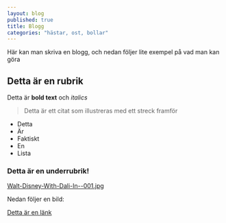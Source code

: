 ```yaml
---
layout: blog
published: true
title: Blogg
categories: "hästar, ost, bollar"
---
```


Här kan man skriva en blogg, och nedan följer lite exempel på vad man kan göra

## Detta är en rubrik

Detta är **bold text** och _italics_

> Detta är ett citat som illustreras med ett streck framför

- Detta
- Är
- Faktiskt 
- En
- Lista 

### Detta är en underrubrik!

[Walt-Disney-With-Dali-In--001.jpg](/bilder/Walt-Disney-With-Dali-In--001.jpg)

Nedan följer en bild:

[Detta är en länk](https://www.google.se/)

